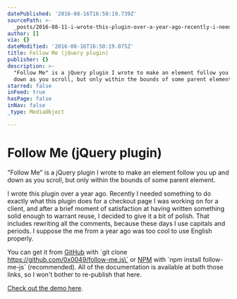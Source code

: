 ```yaml
---
datePublished: '2016-08-16T16:50:19.739Z'
sourcePath: >-
  _posts/2016-08-11-i-wrote-this-plugin-over-a-year-ago-recently-i-needed-somet.md
author: []
via: {}
dateModified: '2016-08-16T16:50:19.075Z'
title: Follow Me (jQuery plugin)
publisher: {}
description: >-
  "Follow Me" is a jQuery plugin I wrote to make an element follow you up and
  down as you scroll, but only within the bounds of some parent element.
starred: false
inFeed: true
hasPage: false
inNav: false
_type: MediaObject

---
```

# Follow Me (jQuery plugin)

"Follow Me" is a jQuery plugin I wrote to make an element follow you up and down as you scroll, but only within the bounds of some parent element.

I wrote this plugin over a year ago. Recently I needed something to do exactly what this plugin does for a checkout page I was working on for a client, and after a brief moment of satisfaction at having written something solid enough to warrant reuse, I decided to give it a bit of polish. That includes rewriting all the comments, because these days I use capitals and periods. I suppose the me from a year ago was too cool to use English properly.

You can get it from [GitHub][0] with \`git clone https://github.com/0x0049/follow-me.js\` or [NPM][1] with \`npm install follow-me-js\` (recommended). All of the documentation is available at both those links, so I won't bother to re-publish that here.

[Check out the demo here][2].

[0]: http://0x0049.link/followmejs-gh
[1]: http://0x0049.link/followmejs-npm
[2]: http://0x0049.link/followmejs-demo
